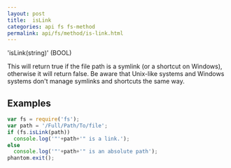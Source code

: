 ```yaml
---
layout: post
title:  isLink
categories: api fs fs-method
permalink: api/fs/method/is-link.html
---
```


'isLink(string)' (BOOL)

This will return true if the file path is a symlink (or a shortcut on Windows), otherwise it will return false.
Be aware that Unix-like systems and Windows systems don't manage symlinks and shortcuts the same way.

## Examples

```javascript
var fs = require('fs');
var path = '/Full/Path/To/file';
if (fs.isLink(path))
  console.log('"'+path+'" is a link.');
else
  console.log('"'+path+'" is an absolute path');
phantom.exit();
```








